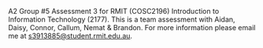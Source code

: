 A2 Group #5 Assessment 3 for RMIT (COSC2196) Introduction to Information Technology (2177). This is a team assessment with Aidan, Daisy, Connor, Callum, Nemat & Brandon. For more information please email me at s3913885@student.rmit.edu.au.
